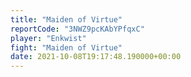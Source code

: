 ```yaml
---
title: "Maiden of Virtue"
reportCode: "3NWZ9pcKAbYPfqxC"
player: "Enkwist"
fight: "Maiden of Virtue"
date: 2021-10-08T19:17:48.190000+00:00
---
```

